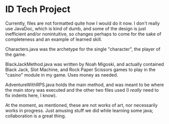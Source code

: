 # ID Tech Project

Currently, files are not formatted quite how I would do it now. 
I don't really use JavaDoc, which is kind of dumb, and some of 
the design is just inefficient and/or nonintuitive, so changes 
perhaps to come for the sake of completeness and an example of 
learned skill. 

Characters.java was the archetype for the single "character", the player of the game. 

BlackJackMethod.java was written by Noah Migoski, and actually contained Black Jack, Slot Machine, and Rock Paper Scissors games to play in the "casino" module in my game. Uses money as needed.

AdventureWithRPS.java holds the main method, and was meant to be where the main story was executed and the other two files used (I *really* need to fix indents here, I know). 

At the moment, as mentioned, these are not works of art, nor necessarily works in progress. Just amusing stuff we did while learning some java; collaboration is a great thing.
